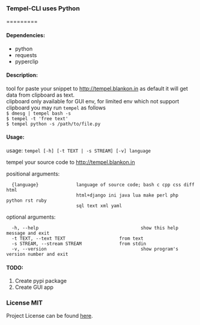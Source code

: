 ### Tempel-CLI uses Python
=========
#### Dependencies:
* python
* requests  
* pyperclip  
  
#### Description:  
tool for paste your snippet to http://tempel.blankon.in as default it will get data from clipboard as text.  
clipboard only available for GUI env, for limited env which not support clipboard you may run `tempel` as follows  
`$ dmesg | tempel bash -s`  
`$ tempel -t 'free text'`  
`$ tempel python -s /path/to/file.py`

#### Usage:

usage: `tempel [-h] [-t TEXT | -s STREAM] [-v] language`

tempel your source code to http://tempel.blankon.in

positional arguments:  
```
  {language}              language of source code; bash c cpp css diff html
                          html+django ini java lua make perl php python rst ruby
                          sql text xml yaml  
```

optional arguments:  
```
  -h, --help            				          show this help message and exit  
  -t TEXT, --text TEXT                    from text  
  -s STREAM, --stream STREAM              from stdin  
  -v, --version         				          show program's version number and exit  
```

#### TODO:  
1. Create pypi package  
2. Create GUI app  

### License MIT
Project License can be found [here](LICENSE.md).
